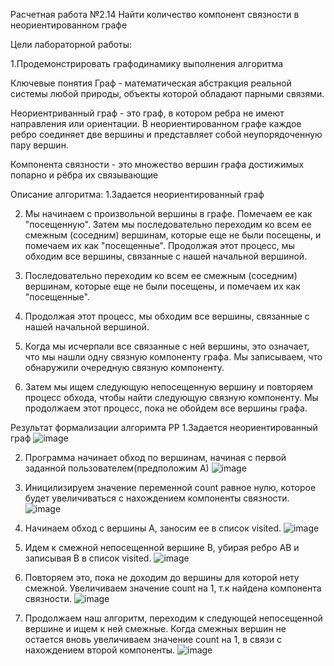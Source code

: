 Расчетная работа
№2.14
Найти количество компонент связности в неориентированном графе

Цели лабораторной работы:

1.Продемонстрировать графодинамику выполнения алгоритма

Ключевые понятия
Граф - математическая абстракция реальной системы любой природы, объекты которой обладают парными связями.

Неориентриванный граф  - это граф, в котором ребра не имеют направления или ориентации. В неориентированном графе каждое ребро соединяет две вершины и представляет собой неупорядоченную пару вершин.

Компонента связности - это множество вершин графа достижимых попарно и рёбра их связывающие

Описание алгоритма:
1.Задается неориентированный граф

2. Мы начинаем с произвольной вершины в графе. Помечаем ее как "посещенную". Затем мы последовательно переходим ко всем ее смежным (соседним) вершинам, которые еще не были посещены, и помечаем их как "посещенные". Продолжая этот процесс, мы обходим все вершины, связанные с нашей начальной вершиной.

3. Последовательно переходим ко всем ее смежным (соседним) вершинам, которые еще не были посещены, и помечаем их как "посещенные".

4. Продолжая этот процесс, мы обходим все вершины, связанные с нашей начальной вершиной.

5. Когда мы исчерпали все связанные с ней вершины, это означает, что мы нашли одну связную компоненту графа. Мы записываем, что обнаружили очередную связную компоненту.

6. Затем мы ищем следующую непосещенную вершину и повторяем процесс обхода, чтобы найти следующую связную компоненту. Мы продолжаем этот процесс, пока не обойдем все вершины графа.

Результат формализации алгоримта РР
1.Задается неориентированный граф
![image](https://github.com/iis-32170x/RPIIS/assets/148707516/1ba1ba8b-759e-4c43-9fe9-d040c7f1fe7c)

2. Программа начинает обход по вершинам, начиная с первой заданной пользователем(предположим А)
![image](https://github.com/iis-32170x/RPIIS/assets/148707516/3a758f43-cc66-49e6-94b4-05c54a8c8dbb)

3. Иницилизируем значение переменной count равное нулю, которое будет увеличиваться с нахождением компоненты связности.
![image](https://github.com/iis-32170x/RPIIS/assets/148707516/e67443e3-dbdb-4d69-a8c8-aa0d73d49043)

4. Начинаем обход с вершины A, заносим ее в список visited.
![image](https://github.com/iis-32170x/RPIIS/assets/148707516/bbca95e2-71c5-4b19-8d78-1b14856715ad)

5. Идем к cмежной непосещенной вершине B, убирая ребро AB и записывая B в список visited.
![image](https://github.com/iis-32170x/RPIIS/assets/148707516/f8e83688-e0d3-4db6-a28c-269cbe8ce33f)

6. Повторяем это, пока не доходим до вершины для которой нету смежной. Увеличиваем значение count на 1, т.к найдена компонента связности.
![image](https://github.com/iis-32170x/RPIIS/assets/148707516/23dace2e-43bc-4987-a342-bb96585baa5e)

7. Продолжаем наш алгоритм, переходим к следующей непосещенной вершине и ищем к ней смежные. Когда смежных вершин не остается вновь увеличиваем значение count на 1, в связи с нахождением второй компоненты. 
![image](https://github.com/iis-32170x/RPIIS/assets/148707516/486607dc-37e1-45cc-9792-353c0ed9d425)








